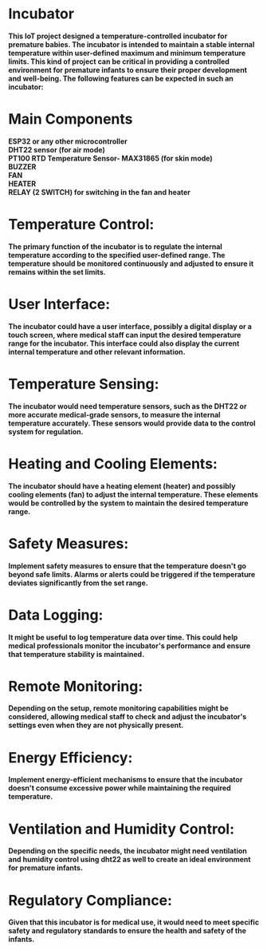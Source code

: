 # Incubator
**This IoT project designed a temperature-controlled incubator for premature babies. The incubator is intended to maintain a stable internal temperature within user-defined maximum and minimum temperature limits. This kind of project can be critical in providing a controlled environment for premature infants to ensure their proper development and well-being. The following features can be expected in such an incubator:**
# Main Components
**ESP32 or any other microcontroller**                                                                                                                           
**DHT22 sensor (for air mode)**                                                                                                                                        
**PT100 RTD Temperature Sensor- MAX31865 (for skin mode)**                                                                                                              
**BUZZER**                                                                                                                                                      
**FAN**                                                                                                                                                                                                                   
**HEATER**  
**RELAY (2 SWITCH) for switching in the fan and heater**

# Temperature Control:
**The primary function of the incubator is to regulate the internal temperature according to the specified user-defined range. The temperature should be monitored continuously and adjusted to ensure it remains within the set limits.**

# User Interface: 
**The incubator could have a user interface, possibly a digital display or a touch screen, where medical staff can input the desired temperature range for the incubator. This interface could also display the current internal temperature and other relevant information.**

# Temperature Sensing: 
**The incubator would need temperature sensors, such as the DHT22 or more accurate medical-grade sensors, to measure the internal temperature accurately. These sensors would provide data to the control system for regulation.**

# Heating and Cooling Elements: 
**The incubator should have a heating element (heater) and possibly cooling elements (fan) to adjust the internal temperature. These elements would be controlled by the system to maintain the desired temperature range.**

# Safety Measures:
**Implement safety measures to ensure that the temperature doesn't go beyond safe limits. Alarms or alerts could be triggered if the temperature deviates significantly from the set range.**

# Data Logging: 
**It might be useful to log temperature data over time. This could help medical professionals monitor the incubator's performance and ensure that temperature stability is maintained.**

# Remote Monitoring: 
**Depending on the setup, remote monitoring capabilities might be considered, allowing medical staff to check and adjust the incubator's settings even when they are not physically present.**

# Energy Efficiency: 
**Implement energy-efficient mechanisms to ensure that the incubator doesn't consume excessive power while maintaining the required temperature.**

# Ventilation and Humidity Control: 
**Depending on the specific needs, the incubator might need ventilation and humidity control using dht22 as well to create an ideal environment for premature infants.**

# Regulatory Compliance: 
**Given that this incubator is for medical use, it would need to meet specific safety and regulatory standards to ensure the health and safety of the infants.**
